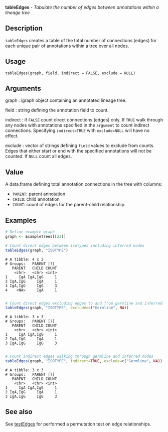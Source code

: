 





**tableEdges** - *Tabulate the number of edges between annotations within a lineage tree*

Description
--------------------

`tableEdges` creates a table of the total number of connections (edges) for each 
unique pair of annotations within a tree over all nodes.


Usage
--------------------
```
tableEdges(graph, field, indirect = FALSE, exclude = NULL)
```

Arguments
-------------------

graph
:   igraph object containing an annotated lineage tree.

field
:   string defining the annotation field to count.

indirect
:   if `FALSE` count direct connections (edges) only. If 
`TRUE` walk through any nodes with annotations specified in 
the `argument` to count indirect connections. Specifying
`indirect=TRUE` with `exclude=NULL` will have no effect.

exclude
:   vector of strings defining `field` values to exclude from counts.
Edges that either start or end with the specified annotations will not
be counted. If `NULL` count all edges.




Value
-------------------

A data.frame defining total annotation connections in the tree with columns:

+ `PARENT`:  parent annotation
+ `CHILD`:   child annotation
+ `COUNT`:   count of edges for the parent-child relationship




Examples
-------------------

```R
# Define example graph
graph <- ExampleTrees[[23]]

# Count direct edges between isotypes including inferred nodes
tableEdges(graph, "ISOTYPE")

```


```
# A tibble: 4 x 3
# Groups:   PARENT [?]
   PARENT   CHILD COUNT
    <chr>   <chr> <int>
1     IgA IgA,IgG     1
2 IgA,IgG     IgA     1
3 IgA,IgG     IgG     3
4    <NA>     IgA     1

```


```R

# Count direct edges excluding edges to and from germline and inferred nodes
tableEdges(graph, "ISOTYPE", exclude=c("Germline", NA))

```


```
# A tibble: 3 x 3
# Groups:   PARENT [?]
   PARENT   CHILD COUNT
    <chr>   <chr> <int>
1     IgA IgA,IgG     1
2 IgA,IgG     IgA     1
3 IgA,IgG     IgG     3

```


```R

# Count indirect edges walking through germline and inferred nodes
tableEdges(graph, "ISOTYPE", indirect=TRUE, exclude=c("Germline", NA))
```


```
# A tibble: 3 x 3
# Groups:   PARENT [?]
   PARENT   CHILD COUNT
    <chr>   <chr> <int>
1     IgA IgA,IgG     1
2 IgA,IgG     IgA     1
3 IgA,IgG     IgG     3

```



See also
-------------------

See [testEdges](testEdges.md) for performed a permutation test on edge relationships.



